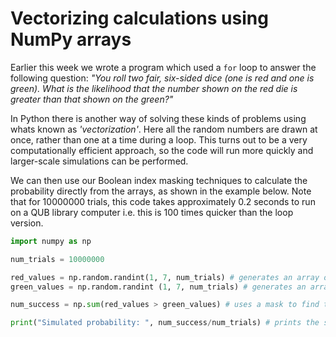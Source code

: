# Vectorizing calculations using NumPy arrays

Earlier this week we wrote a program which used a `for` loop to answer the following question: *"You roll two fair, six-sided dice (one is red and one is green). What is the likelihood that the number shown on the red die is greater than that shown on the green?"*

In Python there is another way of solving these kinds of problems using whats known as *'vectorization'*.  Here all the random numbers are drawn at once, rather than one at a time during a loop.  This turns out to be a very computationally efficient approach, so the code will run more quickly and larger-scale simulations can be performed.

We can then use our Boolean index masking techniques to calculate the probability directly from the arrays, as shown in the example below. Note that for 10000000 trials, this code takes approximately 0.2 seconds to run on a QUB library computer i.e. this is 100 times quicker than the loop version.

``` python
import numpy as np

num_trials = 10000000

red_values = np.random.randint(1, 7, num_trials) # generates an array of all trial values for the red die
green_values = np.random.randint (1, 7, num_trials) # generates an array of all trial values for the green die

num_success = np.sum(red_values > green_values) # uses a mask to find the number of True values

print("Simulated probability: ", num_success/num_trials) # prints the simulated probability
```

